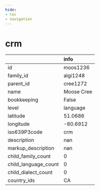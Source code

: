 ```yaml
---
hide:
- toc
- navigation
---
```

# crm
|                      | info       |
|:---------------------|:-----------|
| id                   | moos1236   |
| family_id            | algi1248   |
| parent_id            | cree1272   |
| name                 | Moose Cree |
| bookkeeping          | False      |
| level                | language   |
| latitude             | 51.0686    |
| longitude            | -80.6912   |
| iso639P3code         | crm        |
| description          | nan        |
| markup_description   | nan        |
| child_family_count   | 0          |
| child_language_count | 0          |
| child_dialect_count  | 0          |
| country_ids          | CA         |